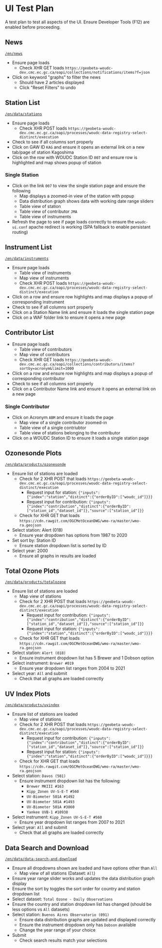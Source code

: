 # UI Test Plan

A test plan to test all aspects of the UI. Ensure Developer Tools (F12) are enabled before proceeding.

## News

[`/en/news`](https://beta-woudc-dev.cmc.ec.gc.ca/en/news)

- Ensure page loads
  - Check XHR GET loads `https://geobeta-woudc-dev.cmc.ec.gc.ca/oapi/collections/notifications/items?f=json`
- Click on keyword "graphs" to filter the news
  - Should have 2 articles displayed
  - Click "Reset Filters" to undo

## Station List

[`/en/data/stations`](https://beta-woudc-dev.cmc.ec.gc.ca/en/data/stations)

- Ensure page loads
  - Check XHR POST loads `https://geobeta-woudc-dev.cmc.ec.gc.ca/oapi/processes/woudc-data-registry-select-distinct/execution`
- Check to see if all columns sort properly
- Click on GAW ID `KAG` and ensure it opens an external link on a new tab/page of station Kagoshima
- Click on the row with WOUDC Station ID `007` and ensure row is highlighted and map shows popup of station

### Single Station

- Click on the link `007` to view the single station page and ensure the following
  - Map displays a zoomed-in view of the station with popup
  - Data distribution graph shows data with working date range sliders
  - Table view of station
  - Table view of contributor `JMA`
  - Table view of instruments
- Refresh the page to see if page loads correctly to ensure the `woudc-ui.conf` apache redirect is working (SPA fallback to enable persistant routing)

## Instrument List

[`/en/data/instruments`](https://beta-woudc-dev.cmc.ec.gc.ca/en/data/instruments)

- Ensure page loads
  - Table view of instruments
  - Map view of instruments
  - Check XHR POST loads `https://geobeta-woudc-dev.cmc.ec.gc.ca/oapi/processes/woudc-data-registry-select-distinct/execution`
- Click on a row and ensure row highlights and map displays a popup of corresponding instrument
- Check to see if all columns sort properly
- Click on a Station Name link and ensure it loads the single station page
- Click on a WAF folder link to ensure it opens a new page

## Contributor List

- Ensure page loads
  - Table view of contributors
  - Map view of contributors
  - Check XHR GET loads `https://geobeta-woudc-dev.cmc.ec.gc.ca/oapi/collections/contributors/items?sortby=acronym&limit=1000`
- Click on a row and ensure row highlights and map displays a popup of corresponding contributor
- Check to see if all columns sort properly
- Click on a Contributor Name link and ensure it opens an external link on a new page

### Single Contributor

- Click on Acronym `ABM` and ensure it loads the page
  - Map view of a single contributor zoomed-in
  - Table view of a single contriubtor
  - Table view of stations belonging to the contributor
- Click on a WOUDC Station ID to ensure it loads a single station page

## Ozonesonde Plots

[`/en/data/products/ozonesonde`](https://beta-woudc-dev.cmc.ec.gc.ca/en/data/products/ozonesonde)

- Ensure list of stations are loaded
  - Check for 2 XHR POST that loads `https://geobeta-woudc-dev.cmc.ec.gc.ca/oapi/processes/woudc-data-registry-select-distinct/execution`
    - Request input for station: `{"inputs":{"index":"station","distinct":{"orderByID":["woudc_id"]}}}`
    - Request input for contribution: `{"inputs":{"index":"contribution","distinct":{"orderByID":["station_id","dataset_id"]},"source":["station_id"]}}`
  - Check for XHR GET that loads `https://cdn.rawgit.com/OGCMetOceanDWG/wmo-ra/master/wmo-ra.geojson`
- Select station: Alert (018)
  - Ensure year dropdown has options from 1987 to 2020
- Set sort by: Station ID
  - Ensure station dropdown list is sorted by ID
- Select year: 2000
  - Ensure all graphs in results are loaded


## Total Ozone Plots

[`/en/data/products/totalozone`](https://beta-woudc-dev.cmc.ec.gc.ca/en/data/products/totalozone)

- Ensure list of stations are loaded
  - Map view of stations
  - Check for 2 XHR POST that loads `https://geobeta-woudc-dev.cmc.ec.gc.ca/oapi/processes/woudc-data-registry-select-distinct/execution`
    - Request input for contribution: `{"inputs":{"index":"contribution","distinct":{"orderByID":["station_id","dataset_id"]},"source":["station_id"]}}`
    - Request input for station: `{"inputs":{"index":"station","distinct":{"orderByID":["woudc_id"]}}}`
  - Check for XHR GET that loads `https://cdn.rawgit.com/OGCMetOceanDWG/wmo-ra/master/wmo-ra.geojson`
- Select station: `Alert (018)`
  - Ensure instrument dropdown list has 5 Brewer and 1 Dobson option
- Select instrument: `Brewer #019`
  - Ensure year dropdown list ranges from 2004 to 2021
- Select year: `All` and submit
  - Check that all graphs are loaded correctly

## UV Index Plots

[`/en/data/products/uvindex`](https://beta-woudc-dev.cmc.ec.gc.ca/en/data/products/uvindex)

- Ensure list of stations are loaded
  - Map view of stations
  - Check for 2 XHR POST that loads `https://geobeta-woudc-dev.cmc.ec.gc.ca/oapi/processes/woudc-data-registry-select-distinct/execution`
    - Request input for contribution: `{"inputs":{"index":"contribution","distinct":{"orderByID":["station_id","dataset_id"]},"source":["station_id"]}}`
    - Request input for station: `{"inputs":{"index":"station","distinct":{"orderByID":["woudc_id"]}}}`
  - Check for XHR GET that loads `https://cdn.rawgit.com/OGCMetOceanDWG/wmo-ra/master/wmo-ra.geojson`
- Select station: `Davos (501)`
  - Ensure instrument dropdown list has the following:
    - `Brewer MKIII #163`
    - `Kipp_Zonen UV-S-E-T #560`
    - `UV-Biometer 501A #1492`
    - `UV-Biometer 501A #1493`
    - `UV-Biometer 501A #3860`
    - `Yankee UVB-1 #10938`
- Select instrument: `Kipp_Zonen UV-S-E-T #560`
  - Ensure year dropdown list ranges from 2007 to 2021
- Select year: `All` and submit
  - Check that all graphs are loaded correctly

## Data Search and Download

[`/en/data/data-search-and-download`](https://beta-woudc-dev.cmc.ec.gc.ca/en/data/data-search-and-download)

- Ensure all dropdowns shown are loaded and have options other than `All`
  - Map view of all stations (Dataset: `All`)
- Ensure year range slider works and updates the data distribution graph display
- Ensure the sort by toggles the sort order for country and station dropdown list
- Select dataset: `Total Ozone - Daily Observations`
 - Ensure the country and station dropdown list has changed (should be less options vs `All` datasets)
 - Select station: `Buenos Aires Observatorio (091)`
   - Ensure data distribution graphs are updated and displayed correctly
   - Ensure the instrument dropdown only has `Dobson` available
   - Change the year range of your choice
 - Submit
   - Check search results match your selections
